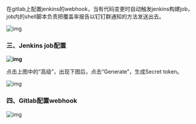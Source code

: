 在gitlab上配置jenkins的webhook，当有代码变更时自动触发jenkins构建job，job内的shell脚本负责把覆盖率报告以钉钉群通知的方法发送出去。

![img](https://img2020.cnblogs.com/blog/907091/202007/907091-20200701223555441-513722191.png)

### **三、Jenkins job配置**

**![img](https://img2020.cnblogs.com/blog/907091/202007/907091-20200701223624718-1428314014.png)**

点击上图中的“高级”，出现下图后，点击“Generate”，生成Secret token。

![img](https://img2020.cnblogs.com/blog/907091/202007/907091-20200701223720422-645966943.png)

### **四、Gitlab配置webhook**

![img](https://img2020.cnblogs.com/blog/907091/202007/907091-20200701223745917-1335362327.png)